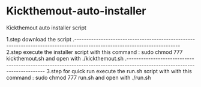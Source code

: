 # Kickthemout-auto-installer
Kickthemout auto installer script


1.step 
download the script
.--------------------------------------------------------------------------------------------------------------------------
2.step
execute the installer  script with this command : sudo chmod 777 kickthemout.sh
and open with ./kickthemout.sh
.--------------------------------------------------------------------------------------------------------------------------
3.step
for quick run 
execute the run.sh script with with this command : sudo chmod 777 run.sh
and open with ./run.sh

